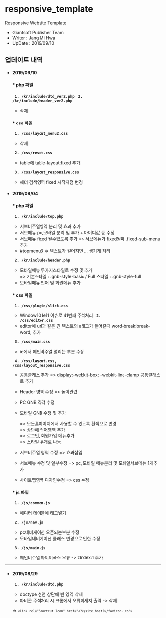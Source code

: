 # responsive_template
Responsive Website Template

* Giantsoft Publisher Team
* Writer : Jang Mi Hwa
* UpDate : 2019/09/10


  

## 업데이트 내역

- #### 2019/09/10

  #### * php 파일
  <code> <b>1. /kr/include/dtd_ver2.php</b></code>
  <code> <b>2. /kr/include/header_ver2.php</b></code>
    * 삭제
    
  #### * css 파일
  <code> <b>1. /css/layout_menu2.css</b></code>
    * 삭제
    
  <code> <b>2. /css/reset.css</b></code>
  	* table에  table-layout:fixed 추가
	
	<code> <b>3. /css/layout_responsive.css</b></code>
  	* 헤더 검색영역 fixed 시작지점 변경
  
- #### 2019/09/04

  #### * php 파일
  <code> <b>1. /kr/include/top.php</b></code>
    * 서브비주얼영역 분리 및 효과 추가
    * 서브메뉴 pc,모바일 분리 및 추가 + 아이디값 등 수정 
    * 서브메뉴 fixed 될수있도록 추가 => 서브메뉴가 fixed될때 .fixed-sub-menu 추가
    * #topmenu3 => 텍스트가 길어지면 ... 생기게 처리
    
  <code> <b>2. /kr/include/header.php</b></code>
    * 모바일메뉴 두가지스타일로 수정 및 추가  
      => 기본스타일 : .gnb-style-basic / 
				Full 스타일 : .gnb-style-full
    * 모바일메뉴 언어 및 회원메뉴 추가
    
  #### * css 파일
  <code> <b>1. /css/plugin/slick.css</b></code>
    * Window10 Ie11 이슈로 41번째 주석처리
  <code> <b>2. /css/editor.css</b></code>
    * editor에 url과 같은 긴 텍스트의 a태그가 들어갈때 word-break:break-word; 추가   
    
  <code> <b>3. /css/main.css</b></code>
    * ie에서 메인비주얼 떨리는 부분 수정
    
  <code> <b>4. /css/layout.css, /css/layout_responsive.css</b></code>
    * 공통클래스 추가
    => display:-webkit-box; -webkit-line-clamp 공통클래스로 추가
    * Header 영역 수정
    => 높이관련
    * PC GNB 각각 수정
    * 모바일 GNB 수정 및 추가
    
      => 모든홈페이지에서 사용할 수 있도록 흰색으로 변경     
      => 상단에 언어영역 추가     
      => 로그인, 회원가입 메뉴추가  
      => 스타일 두개로 나눔 
    * 서브비주얼 영역 수정
    => 효과삽입
    * 서브메뉴 수정 및 일부수정
    => pc, 모바일 메뉴분리 및 모바일서브메뉴 1개추가
    * 사이트맵영역 디자인수정
    => css 수정
    
  #### * js 파일
  <code> <b>1. /js/common.js</b></code>
    * 에디터 테이블에 태그넣기
    
  <code> <b>2. /js/nav.js</b></code>
    * pc네비게이션 오픈되는부분 수정
    * 모바일네비게이션 클래스 변경으로 인한 수정
    
  <code> <b>3. /js/main.js</b></code>
    * 메인비주얼 파이어폭스 오류 -> zIndex:1 추가

***************************

- #### 2019/08/29
  <code> <b>1. /kr/include/dtd.php</b></code>  
    * doctype 선언 상단에 빈 영역 삭제    
    * 파비콘 주석처리 시 크롬에서 오류메세지 출력 -> 삭제
    
    =>  <code>```<link rel="Shortcut Icon" href="<?=$site_host?>/favicon.ico">```</code>  
